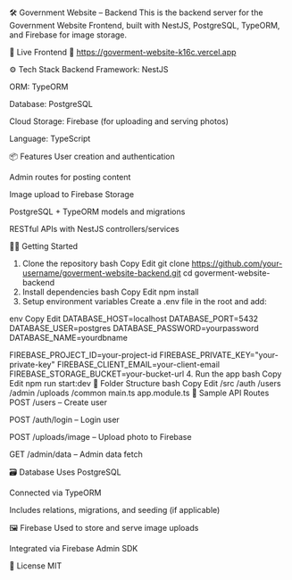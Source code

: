 🛠️ Government Website – Backend
This is the backend server for the Government Website Frontend, built with NestJS, PostgreSQL, TypeORM, and Firebase for image storage.

🚀 Live Frontend
🔗 https://goverment-website-k16c.vercel.app

⚙️ Tech Stack
Backend Framework: NestJS

ORM: TypeORM

Database: PostgreSQL

Cloud Storage: Firebase (for uploading and serving photos)

Language: TypeScript

📦 Features
User creation and authentication

Admin routes for posting content

Image upload to Firebase Storage

PostgreSQL + TypeORM models and migrations

RESTful APIs with NestJS controllers/services

🧑‍💻 Getting Started
1. Clone the repository
bash
Copy
Edit
git clone https://github.com/your-username/goverment-website-backend.git
cd goverment-website-backend
2. Install dependencies
bash
Copy
Edit
npm install
3. Setup environment variables
Create a .env file in the root and add:

env
Copy
Edit
DATABASE_HOST=localhost
DATABASE_PORT=5432
DATABASE_USER=postgres
DATABASE_PASSWORD=yourpassword
DATABASE_NAME=yourdbname

FIREBASE_PROJECT_ID=your-project-id
FIREBASE_PRIVATE_KEY="your-private-key"
FIREBASE_CLIENT_EMAIL=your-client-email
FIREBASE_STORAGE_BUCKET=your-bucket-url
4. Run the app
bash
Copy
Edit
npm run start:dev
📂 Folder Structure
bash
Copy
Edit
/src
  /auth
  /users
  /admin
  /uploads
  /common
  main.ts
  app.module.ts
🧪 Sample API Routes
POST /users – Create user

POST /auth/login – Login user

POST /uploads/image – Upload photo to Firebase

GET /admin/data – Admin data fetch

🗃️ Database
Uses PostgreSQL

Connected via TypeORM

Includes relations, migrations, and seeding (if applicable)

🖼️ Firebase
Used to store and serve image uploads

Integrated via Firebase Admin SDK

📄 License
MIT

